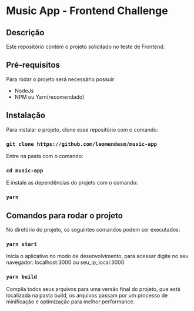 # Music App - Frontend Challenge
## Descrição
Este repositório contém o projeto solicitado no teste de Frontend.
## Pré-requisitos
Para rodar o projeto será necessário possuir:
- NodeJs
- NPM ou Yarn(recomendado)
## Instalação
Para instalar o projeto, clone esse repositório com o comando: 
### `git clone https://github.com/leomendesm/music-app`
Entre na pasta com o comando: 
### `cd music-app` 
E instale as dependências do projeto com o comando:
### `yarn` 
## Comandos para rodar o projeto
No diretório do projeto, os seguintes comandos podem ser executados:
### `yarn start`
Inicia o aplicativo no modo de desenvolvimento, para acessar digite no seu navegador: localhost:3000 ou seu_ip_local:3000
### `yarn build`
Compila todos seus arquivos para uma versão final do projeto, que está localizada na pasta build, os arquivos passam por um processo de minificação e optimização para melhor performance.